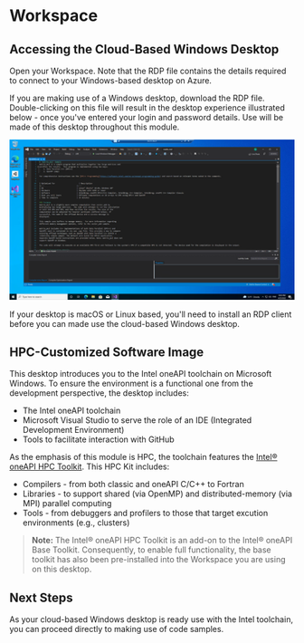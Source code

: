
# Workspace 

## Accessing the Cloud-Based Windows Desktop 

<!--- RDP on other non-Windows platforms --->

Open your Workspace. Note that the RDP file contains the details required to connect to your Windows-based desktop on Azure. 

If you are making use of a Windows desktop, download the RDP file. Double-clicking on this file will result in the desktop experience illustrated below - once you've entered your login and password details. Use will be made of this desktop throughout this module. 

![oneAPI desktop](/hpc/prototyping/media/oneAPIdesktop.png "oneAPI desktop")

If your desktop is macOS or Linux based, you'll need to install an RDP client before you can made use the cloud-based Windows desktop. 

<!--- Please refer to ??? for an RDP client appropriate for your laptop or desktop. --->

## HPC-Customized Software Image 

This desktop introduces you to the Intel oneAPI toolchain on Microsoft Windows. To ensure the environment is a functional one from the development perspective, the desktop includes:

- The Intel oneAPI toolchain 
- Microsoft Visual Studio to serve the role of an IDE (Integrated Development Environment)
- Tools to facilitate interaction with GitHub 

<!--- Visual Studio - license needed? --->

As the emphasis of this module is HPC, the toolchain features the [Intel® oneAPI HPC Toolkit](https://www.intel.com/content/www/us/en/developer/tools/oneapi/hpc-toolkit.html). This HPC Kit includes:

- Compilers - from both classic and oneAPI C/C++ to Fortran
- Libraries - to support shared (via OpenMP) and distributed-memory (via MPI) parallel computing 
- Tools - from debuggers and profilers to those that target excution environments (e.g., clusters)

> **Note:**
> The Intel® oneAPI HPC Toolkit is an add-on to the Intel® oneAPI Base Toolkit. Consequently, to enable full functionality, the base toolkit has also been pre-installed into the Workspace you are using on this desktop. 

<!--- gcc use --->

## Next Steps 

As your cloud-based Windows desktop is ready use with the Intel toolchain, you can proceed directly to making use of code samples. 